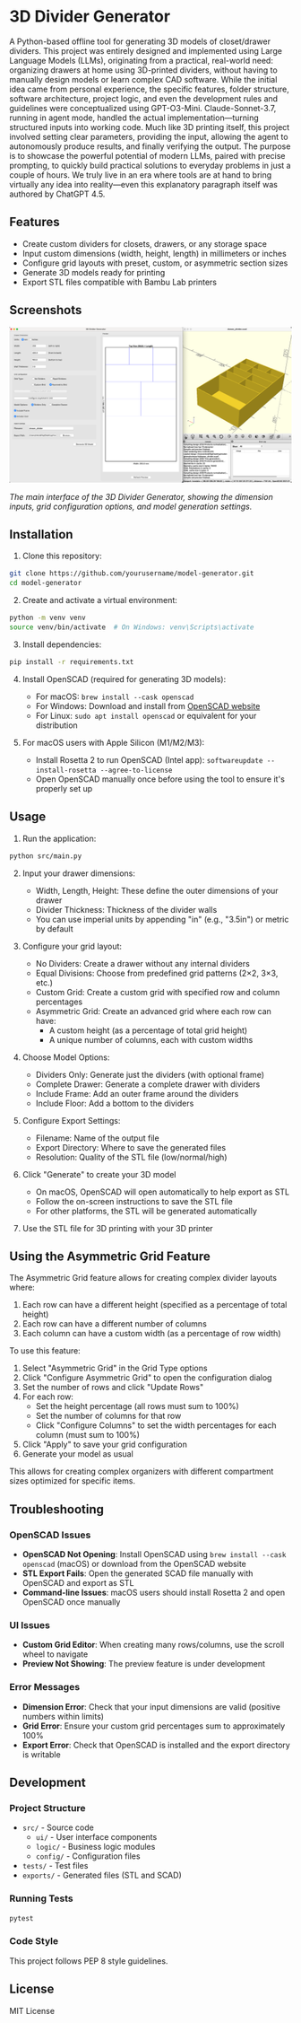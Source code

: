 # 3D Divider Generator

A Python-based offline tool for generating 3D models of closet/drawer dividers.
This project was entirely designed and implemented using Large Language Models (LLMs), originating from a practical, real-world need: organizing drawers at home using 3D-printed dividers, without having to manually design models or learn complex CAD software. While the initial idea came from personal experience, the specific features, folder structure, software architecture, project logic, and even the development rules and guidelines were conceptualized using GPT-O3-Mini. Claude-Sonnet-3.7, running in agent mode, handled the actual implementation—turning structured inputs into working code. Much like 3D printing itself, this project involved setting clear parameters, providing the input, allowing the agent to autonomously produce results, and finally verifying the output. The purpose is to showcase the powerful potential of modern LLMs, paired with precise prompting, to quickly build practical solutions to everyday problems in just a couple of hours. We truly live in an era where tools are at hand to bring virtually any idea into reality—even this explanatory paragraph itself was authored by ChatGPT 4.5.

## Features

- Create custom dividers for closets, drawers, or any storage space
- Input custom dimensions (width, height, length) in millimeters or inches
- Configure grid layouts with preset, custom, or asymmetric section sizes
- Generate 3D models ready for printing
- Export STL files compatible with Bambu Lab printers

## Screenshots

![3D Divider Generator Interface](docs/images/interface.png)

*The main interface of the 3D Divider Generator, showing the dimension inputs, grid configuration options, and model generation settings.*

## Installation

1. Clone this repository:
```bash
git clone https://github.com/yourusername/model-generator.git
cd model-generator
```

2. Create and activate a virtual environment:
```bash
python -m venv venv
source venv/bin/activate  # On Windows: venv\Scripts\activate
```

3. Install dependencies:
```bash
pip install -r requirements.txt
```

4. Install OpenSCAD (required for generating 3D models):
   - For macOS: `brew install --cask openscad`
   - For Windows: Download and install from [OpenSCAD website](https://openscad.org/downloads.html)
   - For Linux: `sudo apt install openscad` or equivalent for your distribution

5. For macOS users with Apple Silicon (M1/M2/M3):
   - Install Rosetta 2 to run OpenSCAD (Intel app): `softwareupdate --install-rosetta --agree-to-license`
   - Open OpenSCAD manually once before using the tool to ensure it's properly set up

## Usage

1. Run the application:
```bash
python src/main.py
```

2. Input your drawer dimensions:
   - Width, Length, Height: These define the outer dimensions of your drawer
   - Divider Thickness: Thickness of the divider walls
   - You can use imperial units by appending "in" (e.g., "3.5in") or metric by default

3. Configure your grid layout:
   - No Dividers: Create a drawer without any internal dividers
   - Equal Divisions: Choose from predefined grid patterns (2×2, 3×3, etc.)
   - Custom Grid: Create a custom grid with specified row and column percentages
   - Asymmetric Grid: Create an advanced grid where each row can have:
     - A custom height (as a percentage of total grid height)
     - A unique number of columns, each with custom widths
   
4. Choose Model Options:
   - Dividers Only: Generate just the dividers (with optional frame)
   - Complete Drawer: Generate a complete drawer with dividers
   - Include Frame: Add an outer frame around the dividers
   - Include Floor: Add a bottom to the dividers

5. Configure Export Settings:
   - Filename: Name of the output file
   - Export Directory: Where to save the generated files
   - Resolution: Quality of the STL file (low/normal/high)

6. Click "Generate" to create your 3D model
   - On macOS, OpenSCAD will open automatically to help export as STL
   - Follow the on-screen instructions to save the STL file
   - For other platforms, the STL will be generated automatically

7. Use the STL file for 3D printing with your 3D printer

## Using the Asymmetric Grid Feature

The Asymmetric Grid feature allows for creating complex divider layouts where:

1. Each row can have a different height (specified as a percentage of total height)
2. Each row can have a different number of columns
3. Each column can have a custom width (as a percentage of row width)

To use this feature:

1. Select "Asymmetric Grid" in the Grid Type options
2. Click "Configure Asymmetric Grid" to open the configuration dialog
3. Set the number of rows and click "Update Rows"
4. For each row:
   - Set the height percentage (all rows must sum to 100%)
   - Set the number of columns for that row
   - Click "Configure Columns" to set the width percentages for each column (must sum to 100%)
5. Click "Apply" to save your grid configuration
6. Generate your model as usual

This allows for creating complex organizers with different compartment sizes optimized for specific items.

## Troubleshooting

### OpenSCAD Issues
- **OpenSCAD Not Opening**: Install OpenSCAD using `brew install --cask openscad` (macOS) or download from the OpenSCAD website
- **STL Export Fails**: Open the generated SCAD file manually with OpenSCAD and export as STL
- **Command-line Issues**: macOS users should install Rosetta 2 and open OpenSCAD once manually

### UI Issues
- **Custom Grid Editor**: When creating many rows/columns, use the scroll wheel to navigate
- **Preview Not Showing**: The preview feature is under development

### Error Messages
- **Dimension Error**: Check that your input dimensions are valid (positive numbers within limits)
- **Grid Error**: Ensure your custom grid percentages sum to approximately 100%
- **Export Error**: Check that OpenSCAD is installed and the export directory is writable

## Development

### Project Structure
- `src/` - Source code
  - `ui/` - User interface components
  - `logic/` - Business logic modules
  - `config/` - Configuration files
- `tests/` - Test files
- `exports/` - Generated files (STL and SCAD)

### Running Tests
```bash
pytest
```

### Code Style
This project follows PEP 8 style guidelines.

## License

MIT License